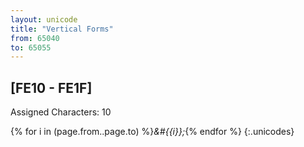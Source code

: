 ```yaml
---
layout: unicode
title: "Vertical Forms"
from: 65040
to: 65055
---
```


## 	[FE10 - FE1F]

Assigned Characters: 10

{% for i in (page.from..page.to) %}<i>&#{{i}};</i>{% endfor %}
{:.unicodes}
